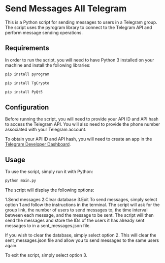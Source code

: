 # Send Messages All Telegram

This is a Python script for sending messages to users in a Telegram group. The script uses the pyrogram library to connect to the Telegram API and perform message sending operations.

## Requirements

In order to run the script, you will need to have Python 3 installed on your machine and install the following libraries:

```bash
pip install pyrogram
```

```bash
pip install TgCrypto
```

```bash
pip install PyQt5
```

## Configuration

Before running the script, you will need to provide your API ID and API hash to access the Telegram API. You will also need to provide the phone number associated with your Telegram account.

To obtain your API ID and API hash, you will need to create an app in the [Telegram Developer Dashboard](https://my.telegram.org/auth).

## Usage

To use the script, simply run it with Python:

```bash
python main.py
```

The script will display the following options:

1.Send messages
2.Clear database
3.Exit
To send messages, simply select option 1 and follow the instructions in the terminal. The script will ask for the group link, the number of users to send messages to, the time interval between each message, and the message to be sent. The script will then send the messages and store the IDs of the users it has already sent messages to in a sent_messages.json file.

If you wish to clear the database, simply select option 2. This will clear the sent_messages.json file and allow you to send messages to the same users again.

To exit the script, simply select option 3.
